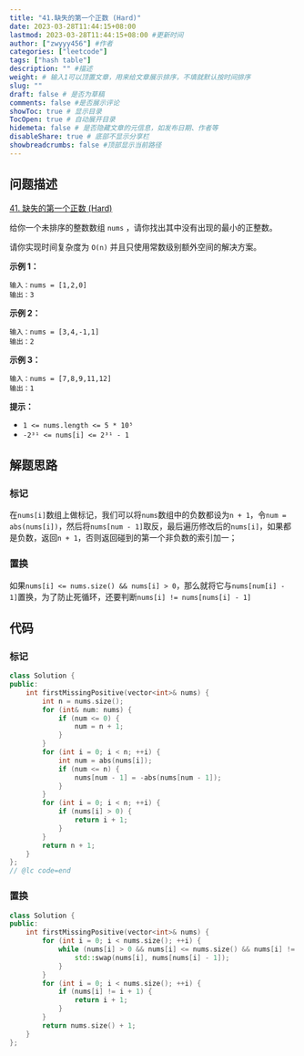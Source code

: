 ```yaml
---
title: "41.缺失的第一个正数 (Hard)"
date: 2023-03-28T11:44:15+08:00
lastmod: 2023-03-28T11:44:15+08:00 #更新时间
author: ["zwyyy456"] #作者
categories: ["leetcode"]
tags: ["hash table"]
description: "" #描述
weight: # 输入1可以顶置文章，用来给文章展示排序，不填就默认按时间排序
slug: ""
draft: false # 是否为草稿
comments: false #是否展示评论
showToc: true # 显示目录
TocOpen: true # 自动展开目录
hidemeta: false # 是否隐藏文章的元信息，如发布日期、作者等
disableShare: true # 底部不显示分享栏
showbreadcrumbs: false #顶部显示当前路径
---
```

## 问题描述
[41. 缺失的第一个正数 (Hard)](https://leetcode.cn/problems/first-missing-positive/)

给你一个未排序的整数数组 `nums` ，请你找出其中没有出现的最小的正整数。

请你实现时间复杂度为 `O(n)` 并且只使用常数级别额外空间的解决方案。

**示例 1：**

```
输入：nums = [1,2,0]
输出：3

```

**示例 2：**

```
输入：nums = [3,4,-1,1]
输出：2

```

**示例 3：**

```
输入：nums = [7,8,9,11,12]
输出：1

```

**提示：**

- `1 <= nums.length <= 5 * 10⁵`
- `-2³¹ <= nums[i] <= 2³¹ - 1`

## 解题思路
### 标记
在`nums[i]`数组上做标记，我们可以将`nums`数组中的负数都设为`n + 1`，令`num = abs(nums[i])`，然后将`nums[num - 1]`取反，最后遍历修改后的`nums[i]`，如果都是负数，返回`n + 1`，否则返回碰到的第一个非负数的索引加一；

### 置换
如果`nums[i] <= nums.size() && nums[i] > 0`，那么就将它与`nums[num[i] - 1]`置换，为了防止死循环，还要判断`nums[i] != nums[nums[i] - 1]`

## 代码
### 标记
```cpp
class Solution {
public:
    int firstMissingPositive(vector<int>& nums) {
        int n = nums.size();
        for (int& num: nums) {
            if (num <= 0) {
                num = n + 1;
            }
        }
        for (int i = 0; i < n; ++i) {
            int num = abs(nums[i]);
            if (num <= n) {
                nums[num - 1] = -abs(nums[num - 1]);
            }
        }
        for (int i = 0; i < n; ++i) {
            if (nums[i] > 0) {
                return i + 1;
            }
        }
        return n + 1;
    }
};
// @lc code=end
```

### 置换
```cpp
class Solution {
public:
    int firstMissingPositive(vector<int>& nums) {
        for (int i = 0; i < nums.size(); ++i) {
            while (nums[i] > 0 && nums[i] <= nums.size() && nums[i] != i + 1 && nums[i] != nums[nums[i] - 1]) {
                std::swap(nums[i], nums[nums[i] - 1]);
            }
        }
        for (int i = 0; i < nums.size(); ++i) {
            if (nums[i] != i + 1) {
                return i + 1;
            }
        }
        return nums.size() + 1;
    }
};
```


